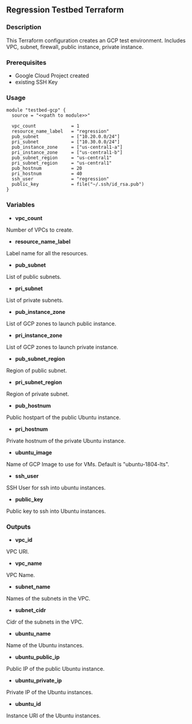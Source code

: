 ## Regression Testbed Terraform

### Description

This Terraform configuration creates an GCP test environment. Includes VPC, subnet, firewall, public instance, private instance.

### Prerequisites

- Google Cloud Project created
- existing SSH Key

### Usage
```
module "testbed-gcp" {
  source = "<<path to module>>"

  vpc_count             = 1
  resource_name_label   = "regression"
  pub_subnet            = ["10.20.0.0/24"]
  pri_subnet            = ["10.30.0.0/24"]
  pub_instance_zone     = ["us-central1-a"]
  pri_instance_zone     = ["us-central1-b"]
  pub_subnet_region     = "us-central1"
  pri_subnet_region     = "us-central1"
  pub_hostnum           = 20
  pri_hostnum           = 40
  ssh_user              = "regression"
  public_key            = file("~/.ssh/id_rsa.pub")
}
```

### Variables
- **vpc_count**

Number of VPCs to create.

- **resource_name_label**

Label name for all the resources.

- **pub_subnet**

List of public subnets.

- **pri_subnet**

List of private subnets.

- **pub_instance_zone**

List of GCP zones to launch public instance.

- **pri_instance_zone**

List of GCP zones to launch private instance.

- **pub_subnet_region**

Region of public subnet.

- **pri_subnet_region**

Region of private subnet.

- **pub_hostnum**

Public hostpart of the public Ubuntu instance.

- **pri_hostnum**

Private hostnum of the private Ubuntu instance.

- **ubuntu_image**

Name of GCP Image to use for VMs. Default is "ubuntu-1804-lts".

- **ssh_user**

SSH User for ssh into ubuntu instances.

- **public_key**

Public key to ssh into Ubuntu instances.

### Outputs

- **vpc_id**

VPC URI.

- **vpc_name**

VPC Name.

- **subnet_name**

Names of the subnets in the VPC.

- **subnet_cidr**

Cidr of the subnets in the VPC.

- **ubuntu_name**

Name of the Ubuntu instances.

- **ubuntu_public_ip**

Public IP of the public Ubuntu instance.

- **ubuntu_private_ip**

Private IP of the Ubuntu instances.

- **ubuntu_id**

Instance URI of the Ubuntu instances.
